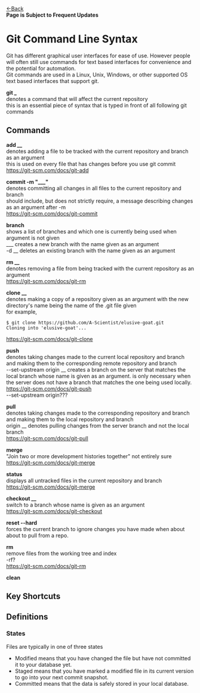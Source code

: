 [\<\-Back](http://euclid.nmu.edu:3000/ovoisine/CS326/wiki/GIT)<br>
**Page is Subject to Frequent Updates**<br>

# Git Command Line Syntax
Git has different graphical user interfaces for ease of use. However people will often still use commands for text based interfaces for convenience and the potential for automation.<br>
Git commands are used in a Linux, Unix, Windows, or other supported OS text based interfaces that support git.<br>

**git \_**<br> 
denotes a command that will affect the current repository<br>
this is an essential piece of syntax that is typed in front of all following git commands<br>

## Commands

**add \_\_**<br>
denotes adding a file to be tracked with the current repository and branch as an argument<br>
this is used on every file that has changes before you use git commit<br>
https://git-scm.com/docs/git-add<br>

**commit -m "\_\_\_"**<br>
denotes committing all changes in all files to the current repository and branch<br>
should include, but does not strictly require, a message describing changes as an argument after -m<br>
https://git-scm.com/docs/git-commit<br>

**branch**<br>
shows a list of branches and which one is currently being used when argument is not given<br>
\_\_\_ creates a new branch with the name given as an argument<br>
-d \_\_ deletes an existing branch with the name given as an argument<br>

**rm \_\_**<br>
denotes removing a file from being tracked with the current repository as an argument<br>
https://git-scm.com/docs/git-rm<br>

**clone \_\_**<br>
denotes making a copy of a repository given as an argument with the new directory's name being the name of the .git file given<br>
for example, 
```
$ git clone https://github.com/A-Scientist/elusive-goat.git
Cloning into 'elusive-goat'...
```
https://git-scm.com/docs/git-clone<br>
    
**push**<br>
denotes taking changes made to the current local repository and branch and making them to the corresponding remote repository and branch<br>
--set-upstream origin \_\_ creates a branch on the server that matches the local branch whose name is given as an argument. is only necessary when the server does not have a branch that matches the one being used locally.<br>
https://git-scm.com/docs/git-push<br>
--set-upstream origin???<br>
    
**pull**<br>
denotes taking changes made to the corresponding repository and branch and making them to the local repository and branch<br>
origin \_\_ denotes pulling changes from the server branch and not the local branch<br>
https://git-scm.com/docs/git-pull<br>
    
**merge**<br>
"Join two or more development histories together" not entirely sure<br>
https://git-scm.com/docs/git-merge<br>
    
**status**<br>
displays all untracked files in the current repository and branch<br>
https://git-scm.com/docs/git-merge<br>

**checkout \_\_**<br>
switch to a branch whose name is given as an argument<br>
https://git-scm.com/docs/git-checkout<br>

**reset --hard**<br>
forces the current branch to ignore changes you have made when about about to pull from a repo.<br>

**rm**<br>
remove files from the working tree and index<br>
-rf?<br>
https://git-scm.com/docs/git-rm<br>


**clean**<br>

## Key Shortcuts

## Definitions

### States
Files are typically in one of three states
<ul>
<li>Modified means that you have changed the file but have not committed it to your database yet.</li>
<li>Staged means that you have marked a modified file in its current version to go into your next commit snapshot.</li>
<li>Committed means that the data is safely stored in your local database.</li>
</ul>
